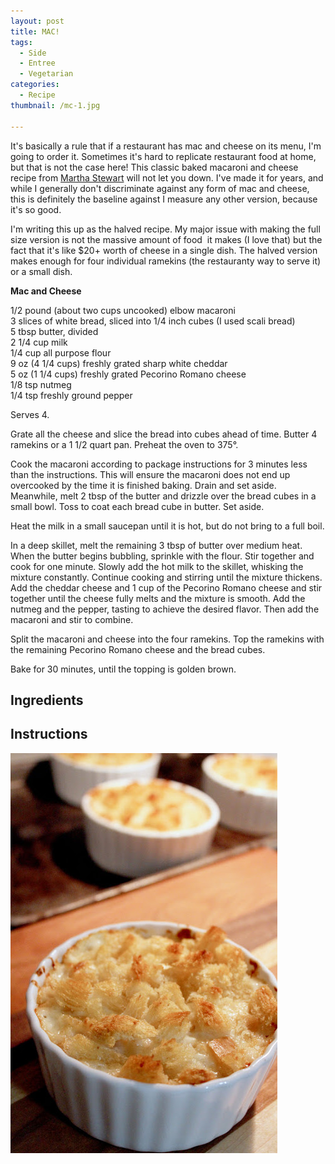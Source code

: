 ```yaml
---
layout: post
title: MAC!
tags:
  - Side
  - Entree
  - Vegetarian
categories:
  - Recipe
thumbnail: /mc-1.jpg

---
```


It's basically a rule that if a restaurant has mac and cheese on its menu, I'm going to order it. Sometimes it's hard to replicate restaurant food at home, but that is not the case here! This classic baked macaroni and cheese recipe from [Martha Stewart](http://www.marthastewart.com/271998/perfect-macaroni-and-cheese) will not let you down. I've made it for years, and while I generally don't discriminate against any form of mac and cheese, this is definitely the baseline against I measure any other version, because it's so good.  
  
I'm writing this up as the halved recipe. My major issue with making the full size version is not the massive amount of food  it makes (I love that) but the fact that it's like $20+ worth of cheese in a single dish. The halved version makes enough for four individual ramekins (the restauranty way to serve it) or a small dish.  
  

  
  
**Mac and Cheese**  
  
1/2 pound (about two cups uncooked) elbow macaroni  
3 slices of white bread, sliced into 1/4 inch cubes (I used scali bread)  
5 tbsp butter, divided  
2 1/4 cup milk  
1/4 cup all purpose flour  
9 oz (4 1/4 cups) freshly grated sharp white cheddar  
5 oz (1 1/4 cups) freshly grated Pecorino Romano cheese  
1/8 tsp nutmeg  
1/4 tsp freshly ground pepper  
  
Serves 4.  
  
Grate all the cheese and slice the bread into cubes ahead of time. Butter 4 ramekins or a 1 1/2 quart pan. Preheat the oven to 375°.  
  
Cook the macaroni according to package instructions for 3 minutes less than the instructions. This will ensure the macaroni does not end up overcooked by the time it is finished baking. Drain and set aside. Meanwhile, melt 2 tbsp of the butter and drizzle over the bread cubes in a small bowl. Toss to coat each bread cube in butter. Set aside.  
  
Heat the milk in a small saucepan until it is hot, but do not bring to a full boil.  
  
In a deep skillet, melt the remaining 3 tbsp of butter over medium heat. When the butter begins bubbling, sprinkle with the flour. Stir together and cook for one minute. Slowly add the hot milk to the skillet, whisking the mixture constantly. Continue cooking and stirring until the mixture thickens. Add the cheddar cheese and 1 cup of the Pecorino Romano cheese and stir together until the cheese fully melts and the mixture is smooth. Add the nutmeg and the pepper, tasting to achieve the desired flavor. Then add the macaroni and stir to combine.  
  
Split the macaroni and cheese into the four ramekins. Top the ramekins with the remaining Pecorino Romano cheese and the bread cubes.  
  
Bake for 30 minutes, until the topping is golden brown.

## Ingredients



## Instructions







![Image of MAC!.](/upload/MAC.jpg)